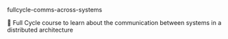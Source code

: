 fullcycle-comms-across-systems

:mega: Full Cycle course to learn about the communication between systems in a distributed architecture